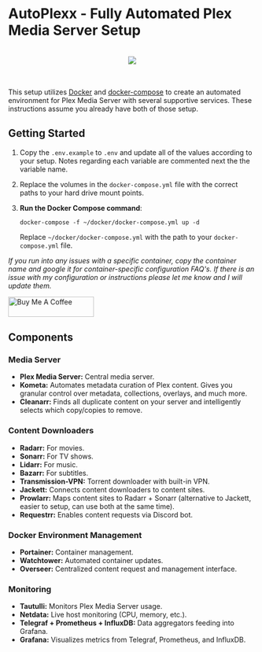 # AutoPlexx - Fully Automated Plex Media Server Setup
<br>
<div align="center">
    <img src="https://github.com/joshdev8/AutoPlexx/assets/19192998/b367872b-1d48-40cf-b2f5-1aac30a10512" />
</div>
<br>
<br>

This setup utilizes [Docker](https://www.docker.com/) and [docker-compose](https://docs.linuxserver.io/general/docker-compose) to create an automated environment for Plex Media Server with several supportive services. These instructions assume you already have both of those setup.

## Getting Started

1. Copy the `.env.example` to `.env` and update all of the values according to your setup. Notes regarding each variable are commented next the the variable name.
   
2. Replace the volumes in the `docker-compose.yml` file with the correct paths to your hard drive mount points.

3. **Run the Docker Compose command**:

    ```
    docker-compose -f ~/docker/docker-compose.yml up -d
    ```

    Replace `~/docker/docker-compose.yml` with the path to your `docker-compose.yml` file.

*If you run into any issues with a specific container, copy the container name and google it for container-specific configuration FAQ's. If there is an issue with my configuration or instructions please let me know and I will update them.*

<a href="https://www.buymeacoffee.com/joshdev8" target="_blank"><img src="https://cdn.buymeacoffee.com/buttons/default-orange.png" alt="Buy Me A Coffee" height="41" width="174"></a>

## Components

### Media Server

- **Plex Media Server:** Central media server.
- **Kometa:** Automates metadata curation of Plex content. Gives you granular control over metadata, collections, overlays, and much more.
- **Cleanarr:** Finds all duplicate content on your server and intelligently selects which copy/copies to remove.

### Content Downloaders

- **Radarr:** For movies.
- **Sonarr:** For TV shows.
- **Lidarr:** For music.
- **Bazarr:** For subtitles.
- **Transmission-VPN:** Torrent downloader with built-in VPN.
- **Jackett:** Connects content downloaders to content sites.
- **Prowlarr:** Maps content sites to Radarr + Sonarr (alternative to Jackett, easier to setup, can use both at the same time).
- **Requestrr:** Enables content requests via Discord bot.

### Docker Environment Management

- **Portainer:** Container management.
- **Watchtower:** Automated container updates.
- **Overseer:** Centralized content request and management interface.

### Monitoring

- **Tautulli:** Monitors Plex Media Server usage.
- **Netdata:** Live host monitoring (CPU, memory, etc.).
- **Telegraf + Prometheus + InfluxDB:** Data aggregators feeding into Grafana.
- **Grafana:** Visualizes metrics from Telegraf, Prometheus, and InfluxDB.
